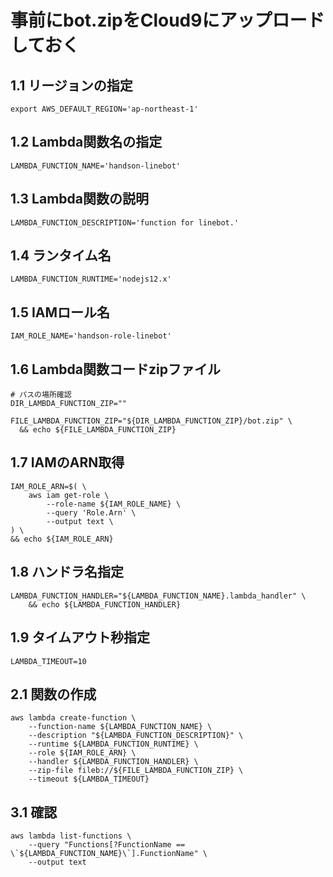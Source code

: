 # 事前にbot.zipをCloud9にアップロードしておく

## 1.1 リージョンの指定
    export AWS_DEFAULT_REGION='ap-northeast-1'

## 1.2 Lambda関数名の指定
    LAMBDA_FUNCTION_NAME='handson-linebot'

## 1.3 Lambda関数の説明
    LAMBDA_FUNCTION_DESCRIPTION='function for linebot.'

## 1.4 ランタイム名
    LAMBDA_FUNCTION_RUNTIME='nodejs12.x'

## 1.5 IAMロール名
    IAM_ROLE_NAME='handson-role-linebot'

## 1.6 Lambda関数コードzipファイル
    # パスの場所確認
    DIR_LAMBDA_FUNCTION_ZIP=""

    FILE_LAMBDA_FUNCTION_ZIP="${DIR_LAMBDA_FUNCTION_ZIP}/bot.zip" \
      && echo ${FILE_LAMBDA_FUNCTION_ZIP}

## 1.7 IAMのARN取得
    IAM_ROLE_ARN=$( \
        aws iam get-role \
            --role-name ${IAM_ROLE_NAME} \
            --query 'Role.Arn' \
            --output text \
    ) \
    && echo ${IAM_ROLE_ARN}

## 1.8 ハンドラ名指定
    LAMBDA_FUNCTION_HANDLER="${LAMBDA_FUNCTION_NAME}.lambda_handler" \
        && echo ${LAMBDA_FUNCTION_HANDLER}

## 1.9 タイムアウト秒指定
    LAMBDA_TIMEOUT=10

## 2.1 関数の作成
    aws lambda create-function \
        --function-name ${LAMBDA_FUNCTION_NAME} \
        --description "${LAMBDA_FUNCTION_DESCRIPTION}" \
        --runtime ${LAMBDA_FUNCTION_RUNTIME} \
        --role ${IAM_ROLE_ARN} \
        --handler ${LAMBDA_FUNCTION_HANDLER} \
        --zip-file fileb://${FILE_LAMBDA_FUNCTION_ZIP} \
        --timeout ${LAMBDA_TIMEOUT}

## 3.1 確認
    aws lambda list-functions \
        --query "Functions[?FunctionName == \`${LAMBDA_FUNCTION_NAME}\`].FunctionName" \
        --output text